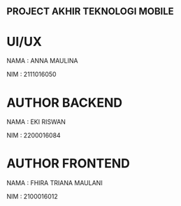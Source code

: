 ## PROJECT AKHIR TEKNOLOGI MOBILE


# UI/UX 

NAMA    : ANNA MAULINA

NIM     : 2111016050

# AUTHOR BACKEND

NAMA    : EKI RISWAN

NIM     : 2200016084

# AUTHOR FRONTEND

NAMA    : FHIRA TRIANA MAULANI

NIM     : 2100016012

